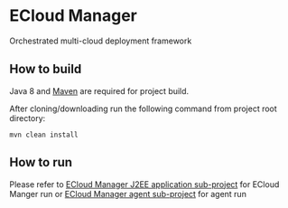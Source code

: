 # ECloud Manager
Orchestrated multi-cloud deployment framework
## How to build

Java 8 and [Maven](https://maven.apache.org/) are required for project build.

After cloning/downloading run the following command from project root directory:

    mvn clean install 

## How to run

Please refer to [ECloud Manager J2EE application sub-project](./ecloud-manager-ear) for ECloud Manger run 
or [ECloud Manager agent sub-project](./agent-rest) for agent run